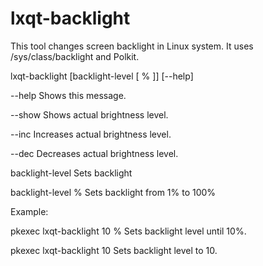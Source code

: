 # lxqt-backlight

This tool changes screen backlight in Linux system. It uses /sys/class/backlight and Polkit.


lxqt-backlight [backlight-level [ % ]] [--help]

--help             Shows this message.

--show             Shows actual brightness level.

--inc              Increases actual brightness level.

--dec              Decreases actual brightness level.

backlight-level    Sets backlight

backlight-level %  Sets backlight from 1% to 100%


Example:

pkexec lxqt-backlight 10 %       Sets backlight level until 10%.

pkexec lxqt-backlight 10         Sets backlight level to 10.
